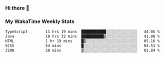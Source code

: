 ### Hi there 👋

<!--
**royschrauwen/royschrauwen** is a ✨ _special_ ✨ repository because its `README.md` (this file) appears on your GitHub profile.

Here are some ideas to get you started:

- 🔭 I’m currently working on ...
- 🌱 I’m currently learning ...
- 👯 I’m looking to collaborate on ...
- 🤔 I’m looking for help with ...
- 💬 Ask me about ...
- 📫 How to reach me: ...
- 😄 Pronouns: ...
- ⚡ Fun fact: ...
-->


### My WakaTime Weekly Stats
<!--START_SECTION:waka-->

```txt
TypeScript        11 hrs 19 mins  ███████████░░░░░░░░░░░░░░   44.05 %
Java              10 hrs 32 mins  ██████████▒░░░░░░░░░░░░░░   41.00 %
HTML              1 hr 19 mins    █▒░░░░░░░░░░░░░░░░░░░░░░░   05.16 %
SCSS              54 mins         █░░░░░░░░░░░░░░░░░░░░░░░░   03.51 %
JSON              28 mins         ▒░░░░░░░░░░░░░░░░░░░░░░░░   01.84 %
```

<!--END_SECTION:waka-->
